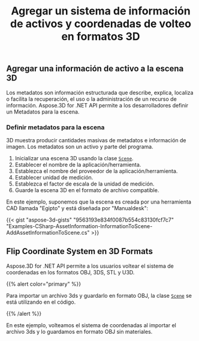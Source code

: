 ﻿---
title: Agregar un sistema de información de activos y coordenadas de volteo en formatos 3D
type: docs
weight: 10
url: /es/net/add-an-asset-information-and-flip-coordinate-system-in-3d-formats/
description: Los metadatos son información estructurada que describe, explica, localiza o facilita la recuperación, el uso o la administración de un recurso de información. Aspose.3D for .NET API permite a los desarrolladores definir un Metadatos para la escena.
---
## **Agregar una información de activo a la escena 3D**
Los metadatos son información estructurada que describe, explica, localiza o facilita la recuperación, el uso o la administración de un recurso de información. Aspose.3D for .NET API permite a los desarrolladores definir un Metadatos para la escena.
### **Definir metadatos para la escena**
3D muestra producir cantidades masivas de metadatos e información de imagen. Los metadatos son un activo y parte del programa.

1. Inicializar una escena 3D usando la clase [`Scene`](https://reference.aspose.com/3d/net/aspose.threed/scene).
1. Establecer el nombre de la aplicación/herramienta.
1. Establezca el nombre del proveedor de la aplicación/herramienta.
1. Establecer unidad de medición.
1. Establezca el factor de escala de la unidad de medición.
1. Guarde la escena 3D en el formato de archivo compatible.

En este ejemplo, suponemos que la escena es creada por una herramienta CAD llamada "Egipto" y está diseñada por "Manualdesk":

{{< gist "aspose-3d-gists" "9563193e834f0087b554c83130fcf7c7" "Examples-CSharp-AssetInformation-InformationToScene-AddAssetInformationToScene.cs" >}}
## **Flip Coordinate System en 3D Formats**
Aspose.3D for .NET API permite a los usuarios voltear el sistema de coordenadas en los formatos OBJ, 3DS, STL y U3D.

{{% alert color="primary" %}} 

Para importar un archivo 3ds y guardarlo en formato OBJ, la clase [`Scene`](https://reference.aspose.com/3d/net/aspose.threed/scene) se está utilizando en el código.

{{% /alert %}} 

En este ejemplo, volteamos el sistema de coordenadas al importar el archivo 3ds y lo guardamos en formato OBJ sin materiales.
